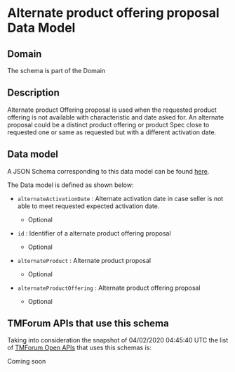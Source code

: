 # Alternate product offering proposal Data Model

## Domain

The  schema is part of the  Domain

## Description

Alternate product Offering proposal is used when the requested product offering is not available with characteristic and date asked for. An alternate proposal could be a distinct product offering or product Spec close to requested one or same as requested but with a different activation date.

## Data model

A JSON Schema corresponding to this data model can be found
[here](https://github.com/tmforum-rand/schemas/blob/candidates/Product/AlternateProductOfferingProposal.schema.json).

The Data model is defined as shown below:
- `alternateActivationDate` : Alternate activation date in case seller is not able to meet requested expected activation date.

  - Optional

- `id` : Identifier of a alternate product offering proposal

  - Optional

- `alternateProduct` : Alternate product proposal

  - Optional

- `alternateProductOffering` : Alternate product offering proposal

  - Optional





## TMForum APIs that use this schema

Taking into consideration the snapshot of 04/02/2020 04:45:40 UTC the list of [TMForum Open APIs](https://www.tmforum.org/open-apis/) that uses this schemas is:

Coming soon